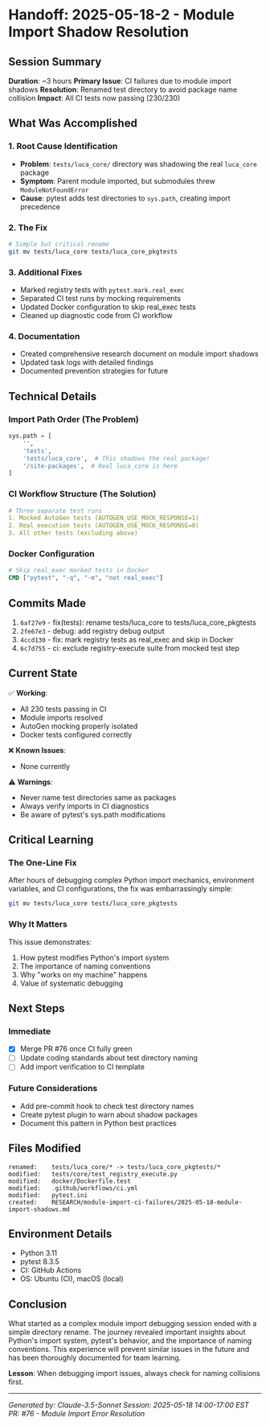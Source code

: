 # Handoff: 2025-05-18-2 - Module Import Shadow Resolution

## Session Summary

**Duration**: ~3 hours
**Primary Issue**: CI failures due to module import shadows
**Resolution**: Renamed test directory to avoid package name collision
**Impact**: All CI tests now passing (230/230)

## What Was Accomplished

### 1. Root Cause Identification

- **Problem**: `tests/luca_core/` directory was shadowing the real `luca_core` package
- **Symptom**: Parent module imported, but submodules threw `ModuleNotFoundError`
- **Cause**: pytest adds test directories to `sys.path`, creating import precedence

### 2. The Fix

```bash
# Simple but critical rename
git mv tests/luca_core tests/luca_core_pkgtests
```

### 3. Additional Fixes

- Marked registry tests with `pytest.mark.real_exec`
- Separated CI test runs by mocking requirements
- Updated Docker configuration to skip real_exec tests
- Cleaned up diagnostic code from CI workflow

### 4. Documentation

- Created comprehensive research document on module import shadows
- Updated task logs with detailed findings
- Documented prevention strategies for future

## Technical Details

### Import Path Order (The Problem)

```python
sys.path = [
    '',
    'tests',
    'tests/luca_core',  # This shadows the real package!
    '/site-packages',  # Real luca_core is here
]
```

### CI Workflow Structure (The Solution)

```yaml
# Three separate test runs
1. Mocked AutoGen tests (AUTOGEN_USE_MOCK_RESPONSE=1)
2. Real execution tests (AUTOGEN_USE_MOCK_RESPONSE=0)
3. All other tests (excluding above)
```

### Docker Configuration

```dockerfile
# Skip real_exec marked tests in Docker
CMD ["pytest", "-q", "-m", "not real_exec"]
```

## Commits Made

1. `6af27e9` - fix(tests): rename tests/luca_core to tests/luca_core_pkgtests
2. `2fe67e3` - debug: add registry debug output
3. `4ccd130` - fix: mark registry tests as real_exec and skip in Docker
4. `6c7d755` - ci: exclude registry-execute suite from mocked test step

## Current State

✅ **Working**:
- All 230 tests passing in CI
- Module imports resolved
- AutoGen mocking properly isolated
- Docker tests configured correctly

❌ **Known Issues**:
- None currently

⚠️ **Warnings**:
- Never name test directories same as packages
- Always verify imports in CI diagnostics
- Be aware of pytest's sys.path modifications

## Critical Learning

### The One-Line Fix

After hours of debugging complex Python import mechanics, environment variables, and CI configurations, the fix was embarrassingly simple:

```bash
git mv tests/luca_core tests/luca_core_pkgtests
```

### Why It Matters

This issue demonstrates:
1. How pytest modifies Python's import system
2. The importance of naming conventions
3. Why "works on my machine" happens
4. Value of systematic debugging

## Next Steps

### Immediate
- [x] Merge PR #76 once CI fully green
- [ ] Update coding standards about test directory naming
- [ ] Add import verification to CI template

### Future Considerations
- Add pre-commit hook to check test directory names
- Create pytest plugin to warn about shadow packages
- Document this pattern in Python best practices

## Files Modified

```
renamed:    tests/luca_core/* -> tests/luca_core_pkgtests/*
modified:   tests/core/test_registry_execute.py
modified:   docker/Dockerfile.test
modified:   .github/workflows/ci.yml
modified:   pytest.ini
created:    RESEARCH/module-import-ci-failures/2025-05-18-module-import-shadows.md
```

## Environment Details

- Python 3.11
- pytest 8.3.5
- CI: GitHub Actions
- OS: Ubuntu (CI), macOS (local)

## Conclusion

What started as a complex module import debugging session ended with a simple directory rename. The journey revealed important insights about Python's import system, pytest's behavior, and the importance of naming conventions. This experience will prevent similar issues in the future and has been thoroughly documented for team learning.

**Lesson**: When debugging import issues, always check for naming collisions first.

---

*Generated by: Claude-3.5-Sonnet*
*Session: 2025-05-18 14:00-17:00 EST*
*PR: #76 - Module Import Error Resolution*